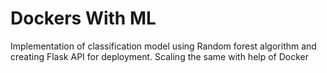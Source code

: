 # Dockers With ML

Implementation of classification model using Random forest algorithm and creating Flask API for deployment.
Scaling the same with help of Docker
